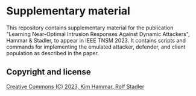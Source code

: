 # Supplementary material

This repository contains supplementary material for the publication "Learning Near-Optimal Intrusion Responses Against Dynamic Attackers", Hammar & Stadler, to appear in IEEE TNSM 2023. It contains scripts and commands for implementing the emulated attacker, defender, and client population as described in the paper.

## Copyright and license

<p>
<a href="./LICENSE.md">Creative Commons (C) 2023, Kim Hammar, Rolf Stadler</a>
</p>

<p align="center">

</p>

<p align="center">


</p>
